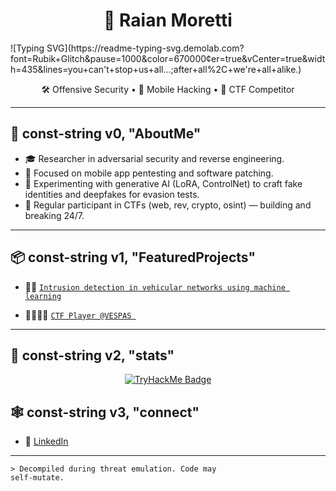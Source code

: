 <h1 align="center">👾 Raian Moretti</h1>
![Typing SVG](https://readme-typing-svg.demolab.com?font=Rubik+Glitch&pause=1000&color=670000&center=true&vCenter=true&width=435&lines=you+can't+stop+us+all...;after+all%2C+we're+all+alike.)
<p align="center">
  🛠️ Offensive Security • 📱 Mobile Hacking • 🎯 CTF Competitor  
</p>

---

## 🧠 const-string v0, "AboutMe"
- 🎓 Researcher in adversarial security and reverse engineering.
- 📲 Focused on mobile app pentesting and software patching.
- 🧬 Experimenting with generative AI (LoRA, ControlNet) to craft fake identities and deepfakes for evasion tests.
- 🚩 Regular participant in CTFs (web, rev, crypto, osint) — building and breaking 24/7.
---

## 📦 const-string v1, "FeaturedProjects"

- 🚗🔐 [`Intrusion detection in vehicular networks using machine learning`](https://journals-sol.sbc.org.br/index.php/jisa/article/view/5017/3223)  

- 🧑🏻‍💻🚩 [`CTF Player @VESPAS `](https://www.instagram.com/vespas.utfpr/)  

---

## 🔐 const-string v2, "stats"
<div align="center">
  <a href="https://tryhackme.com/p/0xf0rg">
    <img src="https://tryhackme-badges.s3.amazonaws.com/0xf0rg.png" alt="TryHackMe Badge">
  </a>
</div>

## 🕸 const-string v3, "connect"

- 🔗 [LinkedIn](https://linkedin.com/in/raian-moretti)

---

<code>&gt; Decompiled during threat emulation. Code may self-mutate.</code>

